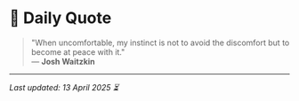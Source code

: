 # 📜 Daily Quote

> "When uncomfortable, my instinct is not to avoid the discomfort but to become at peace with it."  
> — **Josh Waitzkin**

---

_Last updated: 13 April 2025 ⏳_
